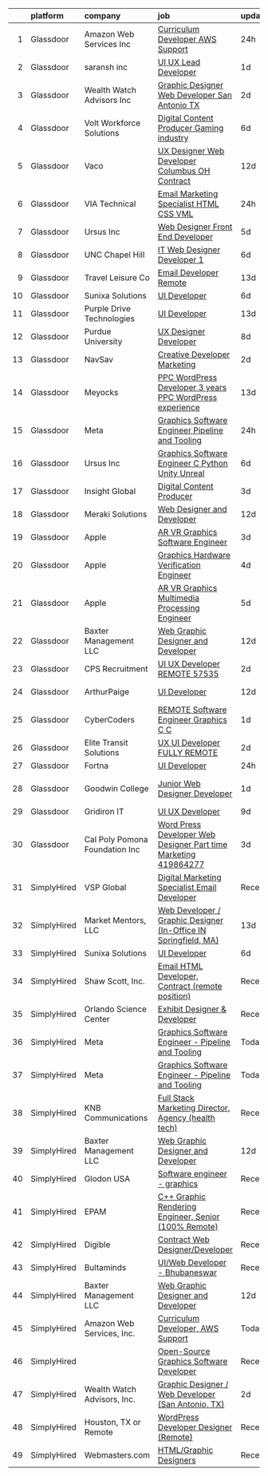 

|    | platform    | company                         | job                                                                                                                                                                                                                                                                                                                                                                                                                                                                                                                                                                                                                                                                                                                                                                                                                                                                                                                                                                                                                                                                                                                                                                                                                                                                                                                                                                                                                                                                     | update_time   | location            |
|---:|:------------|:--------------------------------|:------------------------------------------------------------------------------------------------------------------------------------------------------------------------------------------------------------------------------------------------------------------------------------------------------------------------------------------------------------------------------------------------------------------------------------------------------------------------------------------------------------------------------------------------------------------------------------------------------------------------------------------------------------------------------------------------------------------------------------------------------------------------------------------------------------------------------------------------------------------------------------------------------------------------------------------------------------------------------------------------------------------------------------------------------------------------------------------------------------------------------------------------------------------------------------------------------------------------------------------------------------------------------------------------------------------------------------------------------------------------------------------------------------------------------------------------------------------------|:--------------|:--------------------|
|  1 | Glassdoor   | Amazon Web Services  Inc        | [Curriculum Developer  AWS Support](https://www.glassdoor.com/partner/jobListing.htm?pos=123&ao=1136043&s=58&guid=00000182f7dd3815802ccc4ba9283803&src=GD_JOB_AD&t=SR&vt=w&cs=1_b3614d1b&cb=1662015846733&jobListingId=1008107003386&jrtk=3-0-1gbrtqe1vj4i8801-1gbrtqe2cg2f6800-db9c51048118e1db-)                                                                                                                                                                                                                                                                                                                                                                                                                                                                                                                                                                                                                                                                                                                                                                                                                                                                                                                                                                                                                                                                                                                                                                      | 24h           | Ohio                |
|  2 | Glassdoor   | saransh inc                     | [UI UX Lead Developer](https://www.glassdoor.com/partner/jobListing.htm?pos=120&ao=1136043&s=58&guid=00000182f7dd3815802ccc4ba9283803&src=GD_JOB_AD&t=SR&vt=w&ea=1&cs=1_4c014e3b&cb=1662015846732&jobListingId=1008103912540&jrtk=3-0-1gbrtqe1vj4i8801-1gbrtqe2cg2f6800-85031aa08e20476f-)                                                                                                                                                                                                                                                                                                                                                                                                                                                                                                                                                                                                                                                                                                                                                                                                                                                                                                                                                                                                                                                                                                                                                                              | 1d            | Remote              |
|  3 | Glassdoor   | Wealth Watch Advisors  Inc      | [Graphic Designer   Web Developer  San Antonio  TX ](https://www.glassdoor.com/partner/jobListing.htm?pos=102&ao=1110586&s=58&guid=00000182f7dd3815802ccc4ba9283803&src=GD_JOB_AD&t=SR&vt=w&ea=1&cs=1_2d914999&cb=1662015846730&jobListingId=1008101919482&cpc=022796DF6CE1C9E6&jrtk=3-0-1gbrtqe1vj4i8801-1gbrtqe2cg2f6800-bc27af377ec8c487--6NYlbfkN0CVEcaVFEnh6Ux6w45e_rhpq1pJ3TvP6LQPm9ErarZYq3HD2RHkyswt3yRbOeGlv4Z3ZjWtlFBF3GTTFqpe7dwCWEP0kRQGZ1x5hMhamW2cn_jnm4Jm7PdvhgnnlZSU1q3TA89yhoPU7c0qby7EQRI-QChcK0daBrcs7ap0G4DQcdOTcWU76mQx7EfKfLOT0ngPfH1UVuGNVxJ1Fugb-CvWbZFlHYphbjI_mFcO5FIU1i0U8eI5-GbI3ku-a74aePBkH1FABfeb2jWc6DHt8ozjZtixGyU5rRTTQ91cGdAD9yKFYkNChOygim2jZczWibFG818TRJYKS3R3vwQAZ_hnUXvF8A3omol3TigE3X--7so2OmfqTdmo7_qNI-dzAVlPe3oFxT6Dg0Pmo7IcWeQpkzblAfdkcZe87jDHKOOH6lDV123sRKy5E7H4up2PgjdavBP5C0ehnWirZnvOWpyJgvw4v6mVXCHIzjGwxdYVI1_ShMRYBwzUUma7Xvfut0ugrggktZvBd4DjdC8Z4KAqMUeSglnVweU%3D)                                                                                                                                                                                                                                                                                                                                                                                                                                                                                                                                             | 2d            | San Antonio, TX     |
|  4 | Glassdoor   | Volt Workforce Solutions        | [Digital Content Producer Gaming industry](https://www.glassdoor.com/partner/jobListing.htm?pos=117&ao=1110586&s=58&guid=00000182f7dd3815802ccc4ba9283803&src=GD_JOB_AD&t=SR&vt=w&ea=1&cs=1_11438aee&cb=1662015846732&jobListingId=1008094475593&cpc=AC285F3A3ECA6BB0&jrtk=3-0-1gbrtqe1vj4i8801-1gbrtqe2cg2f6800-2bce4f0595faaa95--6NYlbfkN0Dw5YS5k2p9urruc14icYN1MKKvJIN3Kd2XbyQRMSdz9S30i5tCfy1Y-ZWHvwiYZbiJO7jYMHvI5IKf9dLwgKxZ37fU3x-R3f2rvQcxjoCiL8ncCCFSIqlGm14u_8H0g1Wl_tjx4kHYt6E6qnqBdG6zw6nV2bQXQGto493rq_1FgIVXmNCg33bxF_-KVuMGhmElFHt-SFr9jr18P6uZ4uQPkrybNthzeGHfhwslPSCGMzLWhINmKjjBr31avNniAorn2B7YRw7V_DJoFnhgBiHq6RphKYZDBovCoO147_E0TcRUVCk53B1fCUqQUhAmM4ZvlwDOzquEPcUfpvggqCNlLdphXFgLNKE7268D8ItnMZk3e9PTdjTMwApVIo3Fto8YsMMC5cOBs4nzJSX0py7roGHOdqduMAqWk-9CszvNT2QXi1Weunrf1UvgQATUFb988gEGZrEoGhYuVU9BOPrHMwqK6Bx-M3sNbRBNtPKWE0U5fvjVg0Tf7xa1mbyMgXWOfMoJ7gI0QnK3a-uGSFlfpI31D86f8v_ReKSogInMh1UTlv2W3MDRo3RdkkyuZ15uC4_TTXPHfQ%3D%3D)                                                                                                                                                                                                                                                                                                                                                                                                                                                                                                         | 6d            | Foothill Ranch, CA  |
|  5 | Glassdoor   | Vaco                            | [UX Designer  Web Developer    Columbus  OH   Contract](https://www.glassdoor.com/partner/jobListing.htm?pos=116&ao=1110586&s=58&guid=00000182f7dd3815802ccc4ba9283803&src=GD_JOB_AD&t=SR&vt=w&ea=1&cs=1_dce3958e&cb=1662015846732&jobListingId=1008081445097&cpc=F4EED0218A761C36&jrtk=3-0-1gbrtqe1vj4i8801-1gbrtqe2cg2f6800-49a826265b10ae96--6NYlbfkN0D_sybMACCpf9B-677oK5j6rPldVB6BlrVvFjO_o-GJZbzuF-qh4PxErFUqfUsv_6u-7anCP2QzwgZ2b5Nxma_Cmyz3dwaQ5mAwI2p9kjSwVP2lokha-mPe8DNosJknwz-6_MCKUySezjGZobf7miY0KuzK872jTNLCHoWH1v03sbwoFj0Vvp289MRhEdvO7Igf-rFV1dLhyr8kV2FTf5-FpXzgX4PvdS4TtUge-jx8zQzOjF1QwehkfdKLvFwHika0AsAQ7mcvKmODj-NxUGyyYqjF4NKlGJQBZlH3JRVzse5DXyhAV8Ff9r3v5Jh21AinMPBi5WWuU2xg9X2cSylb5VtZ9GdFcAFXk-V33xLKBCVCAdji-cKZhzj1jjxpqs04blMLz3_5Gu8VIsI8OaLcYYR9n-KYLcfZXvJu9A6rErt69yHPObI0lA6qpM1hlN9te-sm3cvr1ilkYPjxtbinqwJD_zQIUtSc8KgEDE7vGDdwQxF4dDl4UIM5mRo8FX1zlWQCUVe1xy3pw8c0p9s6baOtePyb1NJiYghNgCRldQ%3D%3D)                                                                                                                                                                                                                                                                                                                                                                                                                                                                                                                            | 12d           | Columbus, OH        |
|  6 | Glassdoor   | VIA Technical                   | [Email Marketing Specialist  HTML  CSS  VML ](https://www.glassdoor.com/partner/jobListing.htm?pos=112&ao=1110586&s=58&guid=00000182f7dd3815802ccc4ba9283803&src=GD_JOB_AD&t=SR&vt=w&ea=1&cs=1_af88ee68&cb=1662015846732&jobListingId=1008106177694&cpc=75B6770C194DCF89&jrtk=3-0-1gbrtqe1vj4i8801-1gbrtqe2cg2f6800-a7b269db53e92351--6NYlbfkN0DiMOjtWe4T5v3kAjl8_2bayrJS56UUlntEwXslP8cANY48OY_wSkTvA2xp4BkUxfc-0SJDK8YWz_8RiUcQc6IgiXLzEtdd8hHZ9AGkF3JwasucB1Ts6R5QsAtXRi9zIUpT_HqQbx0QAi6DTNV_7ddAE4nZK7aZ6_cbJfFtruoXrhFPG3p_NjQINC6_wlzgxXKHn_sIq18f8ZiCCDMFF5buSaG35yXYeXBAPCz7kVhnpQR_dXSoDTbHzEfPTt8NG3ROuxchQ_oQ6enZFfnM8rKqIsvcLKW9lnLDz08L55CbwsTFPPvU5rt-g48i8gTCcnHacFEnRliHHABd9o8XtXJEdYGHMg8Z26Ft_Elgq-TZxbhcDJM3xzz6KiuNdsv8c1ilgc39uBorwWhLRMgdrhUMq1aVH7Sk1KgSSWf5SvYn3C7xYYNv7wV8clE7fLPXImeH72ZoxmM-Tpgz4EFr03prszpF_VuuWmy1BOlSdnHwIB_SyXmY8VNoZBXE9GgRJvqukQl2feDpqw%3D%3D)                                                                                                                                                                                                                                                                                                                                                                                                                                                                                                                                                                      | 24h           | San Diego, CA       |
|  7 | Glassdoor   | Ursus  Inc                      | [Web Designer   Front End Developer](https://www.glassdoor.com/partner/jobListing.htm?pos=106&ao=1110586&s=58&guid=00000182f7dd3815802ccc4ba9283803&src=GD_JOB_AD&t=SR&vt=w&ea=1&cs=1_719c0bc3&cb=1662015846731&jobListingId=1008097361956&cpc=3BA4CE39D5B5DEF5&jrtk=3-0-1gbrtqe1vj4i8801-1gbrtqe2cg2f6800-0ea09b14e2348c5f--6NYlbfkN0CT8vBT9H5mqECx2dfLV_FONLPDKpIRssxVwtj05Tmm4rA5I0VNOPdM1oYsK66ov5pqYS3gXk2ozh0lVEZwzGOqZs8rlCBef2uQoy630wv6aUBqB1D9vjbSnni5WCVaS2e0KhCWi_8-XMv97hUEg7H9r8pKMO8klnwzDsU9mPVyqE5wVDnTov1Pu_UnRYhnE0_Osqvwl8WORWgB_kOjxQQLPQWG-NWIcptfTftC_xvyt1c40uobZ403OrjOg5_p8zqz3cLzwrnHTjqWeFEhkd7FYyVcjiJCMFkVznphRmtkhKbL2ZU9aWVWUjChbdkFdlAiu4tIvv-tEhlvNaragy1ZQhsvGhOC5anf8D4yfIGDJbK-bmh5xwt1uscED6ao3EPCxdfHKv4RZ6Q3-m_MTe1dE6Nugv26rrW9yIa8ooHEPIgJzYTeC7TeJ6xGxEjr0Q_LC6p6H5q3S5tqAKobaBFAUOLFzaYkqfKfyRjrHfSMMYGovf8-HKyzXy7wOTIcM_H19DvurdQPup9pt8pORUMMODdSw9jtD1Udg1zfQlcRcnp2GiBLBFdYAR3k-3a399ynjLMHbzQBdAtrgPYOr7C6InCJPY-Mq84b2owu3ByWxA9LMPqUAFSLx3y2ny0QWaCP5xhLijSsyqujC42Tns0jbF6UjVbLlZ4Fs1w9bF0DG21HsGhnXqDdVXFFQblDzkn5LV-QZ5Je8JGciN9ktIvqOciPz6S5zYZn5ryfL3haPJKfU9g5qR33OnZt7huirpTdu9NW0iBtodfWCTx3FgViKB9985BYcHf1sVO-RMdahJvSA7E2KPYQlTyfPixb5pc5R0AVrxXhAN4k5G9sRCNQzLg-o0Pl05jqkw9PNEYPfzBlAZXZX0Nw3kUMyciOJuLhXkX-T3RFWyj4ROUSzyKNYdyKGLc40Tk3T4Ysp9d7CpBG3tslZ_fyYfDIxuxoHeafrzFkvt31TBAeI62KylxHELpQxnhKuIXxbZlb5csi4Vhum-4ZNieo)                                                                           | 5d            | Brisbane, CA        |
|  8 | Glassdoor   | UNC Chapel Hill                 | [IT Web Designer Developer   1](https://www.glassdoor.com/partner/jobListing.htm?pos=126&ao=1136043&s=58&guid=00000182f7dd3815802ccc4ba9283803&src=GD_JOB_AD&t=SR&vt=w&cs=1_c55b42ff&cb=1662015846733&jobListingId=1008094021401&jrtk=3-0-1gbrtqe1vj4i8801-1gbrtqe2cg2f6800-66c7d0f1ba60b7fa-)                                                                                                                                                                                                                                                                                                                                                                                                                                                                                                                                                                                                                                                                                                                                                                                                                                                                                                                                                                                                                                                                                                                                                                          | 6d            | Chapel Hill, NC     |
|  9 | Glassdoor   | Travel   Leisure Co             | [Email Developer  Remote ](https://www.glassdoor.com/partner/jobListing.htm?pos=127&ao=1136043&s=58&guid=00000182f7dd3815802ccc4ba9283803&src=GD_JOB_AD&t=SR&vt=w&cs=1_7187b0c5&cb=1662015846733&jobListingId=1008078533693&jrtk=3-0-1gbrtqe1vj4i8801-1gbrtqe2cg2f6800-767561cd7f52016b-)                                                                                                                                                                                                                                                                                                                                                                                                                                                                                                                                                                                                                                                                                                                                                                                                                                                                                                                                                                                                                                                                                                                                                                               | 13d           | Orlando, FL         |
| 10 | Glassdoor   | Sunixa Solutions                | [UI Developer](https://www.glassdoor.com/partner/jobListing.htm?pos=118&ao=1136043&s=58&guid=00000182f7dd3815802ccc4ba9283803&src=GD_JOB_AD&t=SR&vt=w&ea=1&cs=1_e24d2cc4&cb=1662015846732&jobListingId=1008093911276&jrtk=3-0-1gbrtqe1vj4i8801-1gbrtqe2cg2f6800-c12d46be60d48c3b-)                                                                                                                                                                                                                                                                                                                                                                                                                                                                                                                                                                                                                                                                                                                                                                                                                                                                                                                                                                                                                                                                                                                                                                                      | 6d            | Remote              |
| 11 | Glassdoor   | Purple Drive Technologies       | [UI Developer](https://www.glassdoor.com/partner/jobListing.htm?pos=129&ao=1136043&s=58&guid=00000182f7dd3815802ccc4ba9283803&src=GD_JOB_AD&t=SR&vt=w&ea=1&cs=1_d055b28a&cb=1662015846733&jobListingId=1008078525467&jrtk=3-0-1gbrtqe1vj4i8801-1gbrtqe2cg2f6800-32b0d37c21cbbe82-)                                                                                                                                                                                                                                                                                                                                                                                                                                                                                                                                                                                                                                                                                                                                                                                                                                                                                                                                                                                                                                                                                                                                                                                      | 13d           | Texas City, TX      |
| 12 | Glassdoor   | Purdue University               | [UX Designer Developer](https://www.glassdoor.com/partner/jobListing.htm?pos=130&ao=1136043&s=58&guid=00000182f7dd3815802ccc4ba9283803&src=GD_JOB_AD&t=SR&vt=w&ea=1&cs=1_4840396d&cb=1662015846733&jobListingId=1008088691267&jrtk=3-0-1gbrtqe1vj4i8801-1gbrtqe2cg2f6800-684e4c4a2876fc9b-)                                                                                                                                                                                                                                                                                                                                                                                                                                                                                                                                                                                                                                                                                                                                                                                                                                                                                                                                                                                                                                                                                                                                                                             | 8d            | Remote              |
| 13 | Glassdoor   | NavSav                          | [Creative Developer   Marketing](https://www.glassdoor.com/partner/jobListing.htm?pos=110&ao=1110586&s=58&guid=00000182f7dd3815802ccc4ba9283803&src=GD_JOB_AD&t=SR&vt=w&ea=1&cs=1_b2d44ce1&cb=1662015846731&jobListingId=1008101583321&cpc=56C4EA4A1A191A49&jrtk=3-0-1gbrtqe1vj4i8801-1gbrtqe2cg2f6800-3ef4b27837961961--6NYlbfkN0BvAdlA35CjkOTzb4w1kkSC-vTwJamGQa4qaPCWn-0njweHi_B-CtuKQhiA94M5OE-XjNhf22KnVp00kgckhjWxzGyV97h7v8x36p5wKdZlOjwGZGaqaaH8DYNMeM34HY9t9Z5J26lOJ85UEHLGvZFDJOe_8KgJLhnklUUMm79Fgw-wQMJzYni-FeIqV5Svyi_1ZjE_mxETfR2qp4i-PiUDiAz8y9BFsxOfX0BmecMnmGFBamzhbjmqf2dPmw1l79Q2jskoL_2S0v1vj9ya7N4q7DBa5I_en6AnXDT6sWiZaX4IK_GeQHXiogbTnxvZfY4T0wkN6XCmLxNniRuw9RyQ_fypaOYJi6YrQGxBW6A0A9qXHxc35VgXbMmkbm6rFq4lZ7NGtTbCQlFM6CnArKTLaM-dvdJnBVqmB7znEqocEhAAn_4WUTIiV0wV_Orz9cXQyFMTW3u3ba0-b_Gjy85wHHV9JHdN78C5JLHI1iMw3ZTKJpAoWhFBif18LGoZE4pJxXO0AMaPxrRoFj7XAwRAsfHf2qxcticT8LJBw4xmCnASCVvTjVqFWu63uL0W1Or9WlIPAH-6e3-s7AFrtKzw)                                                                                                                                                                                                                                                                                                                                                                                                                                                                                                               | 2d            | Beaumont, TX        |
| 14 | Glassdoor   | Meyocks                         | [PPC WordPress Developer   3  years PPC   WordPress experience](https://www.glassdoor.com/partner/jobListing.htm?pos=101&ao=1110586&s=58&guid=00000182f7dd3815802ccc4ba9283803&src=GD_JOB_AD&t=SR&vt=w&ea=1&cs=1_fde752ac&cb=1662015846730&jobListingId=1008079757167&cpc=1112E76E36F5A7C6&jrtk=3-0-1gbrtqe1vj4i8801-1gbrtqe2cg2f6800-d55211a0a42f0edf--6NYlbfkN0DukAwDndutArnS8OT3znlJ-TW2KpK_7rZjO0LfXc6UVE5AelGnR9zi1FaVyKVSX7fW8iH7ZjBYylKtq2aRV0H4uUyYnvuAr2WaxvQ_YIsNaGQZ_Sc5PvQb_k3If6tOc1qL-6qorCWnoenGz4MDUdi0A6Zz92HRj2fzY8hoDQuSL8Y4aSyXX_DsP61_5rEK6r1WaxR1geEFxQWdYjWnQ0LgzP2QRZf4lPPRMWJicwhHQyENovwiwUzZoqEYIpqFd-Fd1M4yEmuo7-Jwmhpiq1hyH8Lwxp520wenWg6ue4EHyUjyyzaHtiKFcTwwpQj_jM412o1kUVgD1bch7Y6N_SsKXmsfWzOlgZQ2jqTBTn--jk3YWdH-bxMo-T9XsB-3e_VINN-1NbcbznJyBAj07UuCuT93dU3Bz6Z22-CfOoRasHzOWQR7oCwZiX5w2YBHcpBjajd3ho4cnUVbVY2pTUvolQ5gWYGGv8_WOZpsET3mJhLsU3PoAVFw9Ox1hAPU40ei2UiGNa194qvcnF7933YPaCHGpnsJK0s9YmTTMnJouz6iJVyhQmqO_mIQOOyi9sk%3D)                                                                                                                                                                                                                                                                                                                                                                                                                                                                                                  | 13d           | West Des Moines, IA |
| 15 | Glassdoor   | Meta                            | [Graphics Software Engineer   Pipeline and Tooling](https://www.glassdoor.com/partner/jobListing.htm?pos=103&ao=1110586&s=58&guid=00000182f7dd3815802ccc4ba9283803&src=GD_JOB_AD&t=SR&vt=w&cs=1_7a7d5066&cb=1662015846730&jobListingId=1008107989384&cpc=AC285F3A3ECA6BB0&jrtk=3-0-1gbrtqe1vj4i8801-1gbrtqe2cg2f6800-ee0e87e82fc8eaa6--6NYlbfkN0DYl4UJW4r1Vl7FEn6T9F-rD9lpC-0oMJVSiWjK_MGUd8e8cHXcpv6KPyjLHZEfqkXwCrjci5IV6QrL7JzV9jLLZ77nbnTaVImrYMFdkWMvJL2c-8E8Q4CZ15329dj-MuyrGDJlP5H0RbBsrMDRyxgxHEvMrO0fEqySqT2mcxooYilKIFaeu-GJWYOp55U8N36cXzCH34TBJd-a7Dpwc_tRezyWYaH0AICYxwMfpKTEMqI6OR-DGPTNRWGiBaXJBx00uFPkHS2uiBRR6mJcIEzjFbJzKArytC5UWJ7YnPM84pXnaFQONx3ePxx8EJBnJSmhz17wt2ASNSuD_mcRGZexdnE3-KCbybNrFtjjpm7wdpeAXRJy6RIrwkU0mO-KlcVGqnUcIG7JWVyW95Wm7Ok8A8875mqOoJyyB57QkuI6K_eLl_1-zAMJQDWSRhCD-B6HuSElPbv4RvNAbPa8dqYIsn6DniELv0XPIYRo_GEJjuKX0azsXEJbdxrKBYOVuQxa-BHsvmrOs_scAN9hRGjx5KM_HAQMc2dyLXarug775YJVlK3nHSo22badiHidhlrKBzIiPuOpoBLCluJnB8N5Sdjn6b1Ps3lJ6OlH1Od6yDw3oYsUJaakFofIK3FiwA8lj8ZoI2g5ikbWeB7eD60ngzcPtxxM9tesYq9XzEvyUYs262aqLX9wlA5LJExyMItHP8zrz2wHrxJkFuUFZ6GalfecpwiI7MeEHbwywHaoBcRttPaujmq4ml16nl88C3KuGhXRu8VUqVT_O63SpxnMe1-GsCnEPiYEp-LycGSeWs33Ay4RAuNuVPFzfsKIYsPZ6zpyKzq4L2CiLv84buitXeAMKSEIhXJvH26_cWjhw99P5GZcnnZCWHBW2ddnC1gly803DPKLavYyfuEVSA6YJH3fkKaccD6xikM2ZBfhuNTKas7IxUrST61Tva9rpnzm_V1f0d0LbmSdCGq_988_3lTLhgeMIF_7-S4StH7V14oxyN5s8_pYMX4DHIluZJGEyqnVjreNqqqVjfjWAAccRaiV3OOKLOiNQ8hLGyEE9mMiNJKdK6aj) | 24h           | Remote              |
| 16 | Glassdoor   | Ursus  Inc                      | [Graphics Software Engineer   C   Python Unity Unreal](https://www.glassdoor.com/partner/jobListing.htm?pos=115&ao=1110586&s=58&guid=00000182f7dd3815802ccc4ba9283803&src=GD_JOB_AD&t=SR&vt=w&ea=1&cs=1_07271a68&cb=1662015846732&jobListingId=1008094033133&cpc=8795CF9063CD573D&jrtk=3-0-1gbrtqe1vj4i8801-1gbrtqe2cg2f6800-a503bf67493adf7c--6NYlbfkN0CT8vBT9H5mqECx2dfLV_FONLPDKpIRssxVwtj05Tmm4rA5I0VNOPdM1oYsK66ov5ozRYF8l6lSbj2w8mnkxNtzPvq4xrxWyHAas6Dg1kdrUOgJv2YyZkHQbFM2OivhpugmqZ5om6MWAcpLRyZ6gIQlFMLi08SCGusRRvhDyvVeMX8DUUTJXmTx6nw7SsSZdq8Nt-8KK_5o4vH15EibFmTTp8ytDggw_ewlPkDrXh-xoNpk42rGPX8WrmLj9WET0I6dPhj6yNieG23cgjyuYrAZTWgA_m_BaYOpu9d7djE9YsxGZkkraPINNrJ6scFPNkbMRvgGsS-qsSSUFneYLkAQ5qWjDjR8zvg9r-eSTAiaxH5KmWtjRTFXrkE8Tn1BqkIRrEyaz29yWwzEmQPYB09daJUZZ61od8kUYjjiOiD1Ws78nArJeRWIWITuf2oHI5q0TH_sDWg5uzmCHNfg8BkolmWD5n9dqjcvbJSpEuTT0flM9-2Cx-ZZUKRZYksWCpyck7SAj0Ph_cXTuyim_DX_IMkPYIpioG-SVCZhkjxvwokNO7PHqoaYL9Pwt2cdpdwBRzJrC_TImbsgKB2Lff2rcpnvH5H4oucxHE7p1fSiKV3TpA0kcnB6g3UIsvkSXf6yUofhiuLAFjm0v6VN2mLnvsvMHf8OLqmzYe6Nt_5w9W2712Irq3-dGEDc2Fn0umA3nZA8KE-_ZeF96lTRy9_pfew6TXG5atnq7AR9xzFpSBszr0ox8LsZXaN0cgPbbJGBiz8iqo3Bp_kzruZP3jZrKvdGrXlZHWW905-aBTeiOxFkuvWDFQVrIx7x-V07lJBT0r63gYeekEJgBFY40Mxbpbf4WSkMuntvdw0AHAJJmTgsgD6Xk7o5hQH9C7l-AW12nodhIdAkSA0Ks2AVnA8Z7iQ_Rdka8vxhxsEpb0cmzhHSrKd6pPAEZLHQp8UElbJbOJCoLRwS73CFCQtuJGma4wrR-QCE1qkXjnfODevUcDrVYwPxEckp)                                                         | 6d            | Redmond, WA         |
| 17 | Glassdoor   | Insight Global                  | [Digital Content Producer](https://www.glassdoor.com/partner/jobListing.htm?pos=119&ao=1110586&s=58&guid=00000182f7dd3815802ccc4ba9283803&src=GD_JOB_AD&t=SR&vt=w&cs=1_3679dfc6&cb=1662015846732&jobListingId=1008100067806&jrtk=3-0-1gbrtqe1vj4i8801-1gbrtqe2cg2f6800-3c284743218105e9--6NYlbfkN0BKkHZu3wF05EeDimN_p6sYpKCMArvwa95YdH7UpkaBCqc7l59ErwqcH9nBDsTYDe1zELLr5a23HVay3kct2GhgHZ830pA6gCpBoTLNBwdTVEJHilG679BRKI2oM-OfQptmc0ILst6lnS_RuJoq8W5IxwdMMdlY03QmYJmM_Liv-XfStndRdDEXTlrb8DXjpEV-fwS7nQZQFhFHozc55xU9wqC-nmvXkXa-vd70YA4wLMix7q1ZM6EZBJxPS1CEgjU47PIAm73DGu-GXq4Bh2KhI0Xj2uTXGaFgGArLyHbHdKOoVaCaOtxXBpmcnlujIteKHl2DfpBXzn5nN8x4MOper5c_6kVmBrvUYR11UPj7_hrb27YHxO54VKZnWVKnhu1TiZtJsKWi2kxzoWjaHzmOvz-548x7c1Ba_2XK4GRG3YsAYImaqfCgia_6SV6jFBXUELIg77iw9WMN1jhJvxnrlWOGJ0aoMjii7pcc1l1UlA%3D%3D)                                                                                                                                                                                                                                                                                                                                                                                                                                                                                                                                                                                                                                                   | 3d            | Irvine, CA          |
| 18 | Glassdoor   | Meraki Solutions                | [Web Designer and Developer](https://www.glassdoor.com/partner/jobListing.htm?pos=111&ao=1110586&s=58&guid=00000182f7dd3815802ccc4ba9283803&src=GD_JOB_AD&t=SR&vt=w&ea=1&cs=1_9ef19409&cb=1662015846731&jobListingId=1008081345836&cpc=8795CF9063CD573D&jrtk=3-0-1gbrtqe1vj4i8801-1gbrtqe2cg2f6800-20fcbee1eb88c48d--6NYlbfkN0BWi3eEu-Q0UpxkIUpdrJzmOxHi_XGcoZO2CjQXftiTGI9fTokWfZjTPkpzgBplrcMHEj60FUOAAjJF_SEv7CdTX2l153xa5mQfM55bnHf2pCufnXbA_nbXhgULVW4M0NFEb8U0XItsl9xVUnBCmHEpoi_IUS2Qom6lIOV5pTXvIXF_NF9MsHTArhePxnKDA4o531n7q9JavDYizBXvt86Gps-oL8D42qOT6-2CoEKTWXgOt9XUuFw9Mo7JfJjefQTmhsL966sdDaquzZrY6o9MSK92p3NjQUXAFs6rY0-m1N-VrtguUm4QZ_lM1MGSl3PcG5T8evnyY5aVfUX2OM88XQ-kg5rnxT72oBXON_fXTIAmcYGpLtSXF8ZT9Mr1LBIW4Kmrk95z_lyZMtNy5210MS28-hIjmft6ZB4nztcAH-0vMVcTKZnOAzWdlp7pbpuI3TJDOuGtZTZ_UakDPt9kHa5Fk_IgbFI_Dahj6MAXJkbwr69mcWC5KQK-XddQFGqHhFxB_V0aJYrMpzMQVfr4)                                                                                                                                                                                                                                                                                                                                                                                                                                                                                                                                                                                   | 12d           | Remote              |
| 19 | Glassdoor   | Apple                           | [AR VR Graphics Software Engineer](https://www.glassdoor.com/partner/jobListing.htm?pos=105&ao=1110586&s=58&guid=00000182f7dd3815802ccc4ba9283803&src=GD_JOB_AD&t=SR&vt=w&cs=1_6ce8dace&cb=1662015846731&jobListingId=1008098776181&cpc=334ABAF5D42DC775&jrtk=3-0-1gbrtqe1vj4i8801-1gbrtqe2cg2f6800-9d0fe7903ee514c7--6NYlbfkN0BvKrLyj5gPmtZO9T8euul8TCxuuKNOtzRJOomxnwSEodTz2Bc-sPZl1dBMH13w-jNyHP0Om-VrHe3-IIJ1BQ7Wd1MMnjsJnjayyk_knJ5FNSt9KNU49nn3QjFo0jeMEWDGQ_UiWDbZGaqymDD-Sh3TvXRaf3wYxYRyXDd7d6LbuIjmn8gxcszCg5jRbVZk6C1O-ZcVai_Uh0MPrK69imDH6Jt3Pt4LR98hZRp1F4gSR6TSemy7Bj7rPfHttJd-Yv4IEz-zGn8IUpvtARLgd3V8D4qegf6uJ1To-JyHcML_qMidbaKmFED30EYkkY9jXhXS-mx4Rvc_zoJYVd0nTOmHkkmkmNUZJVI3ya9y41R6BGluroTvsaxcpRqvDlE2uvIfwWFHEMbmwcWRezYEmiF--1_Q9MmjlXv7A0kXMdoFpMRoWCqlmwYoHyxAtwRER8s2m0KDHPubnSw48uR94G7V9uQuwFMYdCT_DgIQlZQsDnbDZUcUBDTkX3y3L2Kzrs0PyZtuJzkWY3kQi346uoyhyK1B2eGUhmSp58ar1WPUUxS_4u2Gj8O6f3W-6ONh3Tn27Dy-wtQvYJQdaGtsEjlsmN_itaBtAAhA0YRHzzN94NJfm_FG5IjRKbju2EnlnlKTGE46HCd8fmbLo942ZggQR0CX6ORq0S6xEBjMfRKXOSXzBgXqIshXCG6NSKXrhfO-sJ89eObJtUlK3ErPKAe_9eTfrwwOGg0HeAVpNidlyvOJqXnTCGAU-Yb0MsSly5Tz5ie5U3EM_OoeGEI963s52ysEaBjeRKsfxVI6MSL2T254l9wtVohrjcYPgmHSMpYm6zkx_U3qlVISCZtUwdf9ciekjyHa3NwCYQN8Qx7vNp0jZULQsi3oQhMmmRpuNjYhm1AMxO_HH4W8I8mnG4OU4VOB1HV0btiai58uwcLLSSWZ22b0BRzYmlxqNHlbDrb7GMOAxOVhHTg--S0FkqEx)                                                                                                                  | 3d            | Seattle, WA         |
| 20 | Glassdoor   | Apple                           | [Graphics Hardware Verification Engineer](https://www.glassdoor.com/partner/jobListing.htm?pos=107&ao=1110586&s=58&guid=00000182f7dd3815802ccc4ba9283803&src=GD_JOB_AD&t=SR&vt=w&cs=1_34233eb8&cb=1662015846731&jobListingId=1008098069604&cpc=5E31031E1AFF45A7&jrtk=3-0-1gbrtqe1vj4i8801-1gbrtqe2cg2f6800-25a1b4830a1b5d74--6NYlbfkN0BvKrLyj5gPmtZO9T8euul8TCxuuKNOtzRJOomxnwSEodTz2Bc-sPZl6wy0zhW4OOnaNRSdgYu0vM6426Q6HgDhnGcjUuCOsP1P_4KVJiG0svm1-kMRv7UFhMWk54NF1giSM4NCQdGsaQydcKh4ZeMxur2WLqaSY2HuhwodoES-di2b3NJtb3rftSfNxu0Vv790mlVyc8kvqIZOc737MzCcwKLyHMclE79ynfkgdxfNx2l609Tu7FqBHiC-Zq0PovKBw588JGVhb7DA-M6f96BhRDFYehiLcS3onYdHKF4XzOLlHk1Xz2TV_EAWx9d2KFLcFeZn58KvCkbWCqMcBHbyS8g5PxascKRlE3CVGOm2HanTCUTDMeg8mIFQqUfgoWMKhv_LJ8c05YLy1xMZXmzBkNxaHRzVpTmw_ks_fjutJGoj27cFuruk_TVzkwAAkaAFZf6t9ubsSEUYNLPszDz16LrBHx3Jlo1-liKrlWfeVIOWxa6vgldYMXGPm7FVpoMazn18l63jxRgX7eLZEpDzQZrrKTPcvEWk5yUnhbvOXtmK-_fzHILQE7OwaNmdTPu52pQq8HAHVfKhAUFmvgUqmn1fxfqLkE7O-e0RUStu5vyLywzObz1b_UXozkRK80zOZPGFOq1KoqofYQKXMW4E4SYqHWeA7TV9b6ZvCtLfR8ikFoPBO8pjk7TEe98ndbUR7cSm1cAWFk4NqEHime83BFSi1hpICVdszFkiVvlZ1zI0YuEdmcGy2OejyOuUvI5t33IF3fSNrUYdmDSarO4PqM46o1kOEFNHcAM6iU1HP-4iygbjFHSxM_1e4WAHEzF-LuJ-cJzHeBA6CONfVJrseWqNMIMIRAhQDswYPgsUVWA-JupUEHlhjIUS9qNeg9_zcyDyG7peytzltbyXUGRyf2FZxzR0C-JYbbLBwyaJYDwN9En9PscM5itqDRcuinVRbT5EKJquegHtOc2GW8FWg-AOdbdSLSM%3D)                                                                                             | 4d            | Orlando, FL         |
| 21 | Glassdoor   | Apple                           | [AR VR Graphics Multimedia Processing Engineer](https://www.glassdoor.com/partner/jobListing.htm?pos=108&ao=1110586&s=58&guid=00000182f7dd3815802ccc4ba9283803&src=GD_JOB_AD&t=SR&vt=w&cs=1_6407b005&cb=1662015846731&jobListingId=1008095803074&cpc=334ABAF5D42DC775&jrtk=3-0-1gbrtqe1vj4i8801-1gbrtqe2cg2f6800-820762df30a5f3d0--6NYlbfkN0BvKrLyj5gPmtZO9T8euul8TCxuuKNOtzRJOomxnwSEodTz2Bc-sPZl1dBMH13w-jNJNgjRc6p5W8cWPk1EKFnSTFx0C_mipeYMBa_s20sucz4KKnetvaghuwMSJr40xiYITNj62QYhCW7KunMo4yzSO92eeHOAgX-15VHN-pGSTvJgIPc7boZmZtKgjoza_pJvFJD3VvyB_9lxyHfUPGcr9_7JDxdJEOHLi9Ff1OXqe9eIFBsk7Hn_Rix0Xwz7yAV2ro38-VGD3TPsaOm42aYwh5rw98k_w3Jk5ZkhInN7AyeYgezt9KnWYrDW03V5Hpleloyj0MQa3iPGFAxPE2qWtOLoB1kshXvaTglyuwtgPnD020HycQOQiB71PSf_e2nwassplkATCJyNDh--l56TiBMEO2bXsEW7snXq61_R5N6IRJy8qUrnmV-_vcIyf0jizxOgeQ_OsiuJubBAn43BqCnDoRw3PGSBe7bkefLLpRiMEpWlX4zFGAAKKJ-KkD9TlOMyOZIv3YyzvBePNVQq8PYC5SxFRqtoeOYw7NU9qQLIHjsQDYQb1QNUzljH1IRYlEGrzkDul_YBmZjVgOR9MZYd43w4hLEeH-Ln-NmDM8DyZdZkHVvH2kBjCNAEuqdtuSgLjMgenlE6MoOuXvS8oxO_4yHW_nIt0-ZLikRdEUsKwrt1FKJJ22-KiyeEo6dxBSLkPrKg3nb0aE2NBsRVB9h2Pg3o3N8UmMrfrq5ZNFb3ATbj__0HiXTd6GYoF5DIs-Oeqs_FEBRuKb1j0i97aS8xLnZR30VMm7cUAPBqIZV0mBZH8O8GxliG2o006B2JMnjbJ3CvVTetD9k8ZJgnhAz-LauORjAQNSBy_0ItYkXTMdxvXcxl_FsuyUi-6jHqskQNJceCBD_CZBfo196hojgBxPwK_W2f1Ne2sNFUamx_qgkEb-ynqmUJhFfEKisQx6ts1hbXO7rpfpI05J0F--HYFR5RZ6I%3D)                                                                                       | 5d            | Seattle, WA         |
| 22 | Glassdoor   | Baxter Management LLC           | [Web Graphic Designer and Developer](https://www.glassdoor.com/partner/jobListing.htm?pos=104&ao=1110586&s=58&guid=00000182f7dd3815802ccc4ba9283803&src=GD_JOB_AD&t=SR&vt=w&ea=1&cs=1_fb12ae03&cb=1662015846731&jobListingId=1008081304458&cpc=149B3D5996025BBA&jrtk=3-0-1gbrtqe1vj4i8801-1gbrtqe2cg2f6800-d87ffb8facdcd3fb--6NYlbfkN0AEPUwOezrB67J58irlIC6kh9bOcG3IwVTpbUphOygsMmO9dJGqAwHHCfV7eXQGkUUA4W0R5T2sPgR8i9BgOe847B1fReFN7whdxr7dxhrF1kFs-kdfJ3uG-CxxxoVtRiFyLm-ajvsvxBs_JycBHFHGM3VLXX8dmFPFGgEw8Nvn_5ftwoavHYjKA1VUeNGIcUgmxqvkanPMEx8RwCQBa3mk3wZuJ0FLjUMgubmKxbjsWgFfO8JQXy1IOeB9OOZO9xjV_uCMCidnZ_kM2UyMHrVc0loL_sFJviNTiTqpo6pMbq8yybU83udQoXzO-q3pGWSufim5gBGGHft2vZG0NzUOX5rOxQVMBgiWvIQZ2xqsZaJVIE-lquDasb1GqvjC1rzcRAFzOoonDWkDF3ABSiqXiQkwTyW5ErzxeXYmJ19ie1kXKpvfGEUx3kyZNjmH4AyliuG_J3VwHwHqHb7A_MwCOfh6MWvXV2cY7554xACqfLww8qgXUXPIGa9Pwf6YzFONho1bVRhrf0gRvcBgQ0cN)                                                                                                                                                                                                                                                                                                                                                                                                                                                                                                                                                                           | 12d           | Columbia, TN        |
| 23 | Glassdoor   | CPS Recruitment                 | [UI   UX Developer REMOTE   57535](https://www.glassdoor.com/partner/jobListing.htm?pos=109&ao=1110586&s=58&guid=00000182f7dd3815802ccc4ba9283803&src=GD_JOB_AD&t=SR&vt=w&ea=1&cs=1_521ceec8&cb=1662015846731&jobListingId=1008101570635&cpc=42BEC95245890617&jrtk=3-0-1gbrtqe1vj4i8801-1gbrtqe2cg2f6800-01ffb576e5c5bd95--6NYlbfkN0DgoHcTH3ZibdXDbE1VvvRa3XowIWs6m5qI-FjqauRle3m8kONFkUSrxT8FSUKqy7UuSwcgAQ-qkHLdceLQEfzk02YlSVwTq4RVzanUacZZQP9LGelOizyao1UJ6tCCpK5S9yLDBGeAjhshIhXNcq5zna_AleGRj1LJWwOnxP5y8NdrW-yBJ-0a-ImzCNi0tLzsTOx0stXeVP3NL5kudv54tq64AJhMm9Q_tlVxuFkS5uJM0ldOusg-Y__DQVgv53aW8dYFRj1ZS4M4aB8hQg1Gc6cPRfbRRFUSqbO-YC48BUx2553I2BXzjvKuaeljP1GjgVc69u687_67rmiaAtESHrob66zREdDAEb0Jo1c9inn6k5SHoXKp4Cxq1_bISs6dF53QWT3XqWowGTXvsqnALF0MHJ4rjYU1eDU12Zj-gT9fgvgr4GPEG5wyuqDDJaCkNXxkhynR6K2CgXavFNFlwJl_snCIQKI%3D)                                                                                                                                                                                                                                                                                                                                                                                                                                                                                                                                                                                                                               | 2d            | Syracuse, NY        |
| 24 | Glassdoor   | ArthurPaige                     | [UI Developer](https://www.glassdoor.com/partner/jobListing.htm?pos=124&ao=1136043&s=58&guid=00000182f7dd3815802ccc4ba9283803&src=GD_JOB_AD&t=SR&vt=w&cs=1_ca033bd1&cb=1662015846733&jobListingId=1008081714942&jrtk=3-0-1gbrtqe1vj4i8801-1gbrtqe2cg2f6800-4ff1658bb05215b4-)                                                                                                                                                                                                                                                                                                                                                                                                                                                                                                                                                                                                                                                                                                                                                                                                                                                                                                                                                                                                                                                                                                                                                                                           | 12d           | Fort Meade, MD      |
| 25 | Glassdoor   | CyberCoders                     | [REMOTE   Software Engineer   Graphics  C    C ](https://www.glassdoor.com/partner/jobListing.htm?pos=114&ao=1110586&s=58&guid=00000182f7dd3815802ccc4ba9283803&src=GD_JOB_AD&t=SR&vt=w&ea=1&cs=1_9bb46335&cb=1662015846732&jobListingId=1008103069154&cpc=C4A69CCDBB3B9599&jrtk=3-0-1gbrtqe1vj4i8801-1gbrtqe2cg2f6800-bb5571e3b7594674--6NYlbfkN0CpFJQzrgRR8WqXWK1qKKEqALWJw739KlKqr2H-MSI4eoBlI4EFrmor2FYZMP3muM1w4UmO-snJqNCjkSma5sCaSjOAYpghfjUGegfr66L88twIY2qP3La6__50qxPbZQqMjFsAXOfYS38ZMPxoYsjrsiq8rgxlHa57e-PyuDKthPyLY1ban6LN0du1AjcMxTHJEbs90L2yaLFWWvbhtZI7ByQcrP3KgazJZcpZl6Un8nzoC55tP-OvsR3qvvMQhIZyuxET09a6riwt0kwTtmHToy60diMzPtIaIKEmwWhprCSVu_YJ94uYoNyMX56bKvuTi7IWw3eVJG8G5hHPQ_KmkS0YG_HpydA-QWpbJ6H31eB5hzToDO0q5efe_mwHjKnmQAe_sounM7HH9PXJ-3_EeO3Kg7i0Rtknne-myKIcd8amvbqF6krPExM1BL3W9Cur0TiT5DIIcjntTVeMdxDaApjkWWspaJjAuW4wcluHBfsoQFIjYQ2uUvJFBFH2zFq7gF2DeCWFaGYvWH8usNQMiJPTckKvN1UJW95a9TmC0oOFtLYaIIyFRPZNDN1sC4diEJQyc2aEpvqSURdwnOFl-azVkFDK4hl0choF1wd4XcGBypBJceVKTvliKmT34kUbSid-hPWXpVHEwsQ94fCS6T9ihJZgQe_cxl9ehTDYPfq9qA1Stz-29sM9IyNsOqim8cc7bsvXSkVQdo5Js1OyCWG7OpJNL130ceK7rXnH-DszRxalbnfbQ91BjqrSFx6g1NP0PqlkW7YOjeG8FXSHvSK7XVrz5zVa7_5yz4MRgoHFInHA7DqwKZFAA7ay_qzGH4NQp5VvyPTlTMhpkFFTQ8WvQKel3V-BjvS4VqVDnuBYzDDwB28SKpJaf7t5OBwHiCPcWtTnpzujdpLe8boVZF3aMLVUxnlZnsSoTU8CIFIqFEjkg2iL1fcpRYcTOM6vpUe3-Y1yxrJG8IhG93lBkSJEQK1HmG_Vv0E9uymfEw%3D%3D)                                                                   | 1d            | Redmond, WA         |
| 26 | Glassdoor   | Elite Transit Solutions         | [UX UI Developer FULLY REMOTE](https://www.glassdoor.com/partner/jobListing.htm?pos=122&ao=1136043&s=58&guid=00000182f7dd3815802ccc4ba9283803&src=GD_JOB_AD&t=SR&vt=w&ea=1&cs=1_454b3d70&cb=1662015846733&jobListingId=1008102546103&jrtk=3-0-1gbrtqe1vj4i8801-1gbrtqe2cg2f6800-a9d984ee3a6bc25b-)                                                                                                                                                                                                                                                                                                                                                                                                                                                                                                                                                                                                                                                                                                                                                                                                                                                                                                                                                                                                                                                                                                                                                                      | 2d            | Pittsburgh, PA      |
| 27 | Glassdoor   | Fortna                          | [UI Developer](https://www.glassdoor.com/partner/jobListing.htm?pos=121&ao=1136043&s=58&guid=00000182f7dd3815802ccc4ba9283803&src=GD_JOB_AD&t=SR&vt=w&cs=1_7cf7d7e5&cb=1662015846732&jobListingId=1008105468151&jrtk=3-0-1gbrtqe1vj4i8801-1gbrtqe2cg2f6800-2fb18d1521d3f6d9-)                                                                                                                                                                                                                                                                                                                                                                                                                                                                                                                                                                                                                                                                                                                                                                                                                                                                                                                                                                                                                                                                                                                                                                                           | 24h           | Remote              |
| 28 | Glassdoor   | Goodwin College                 | [Junior Web Designer Developer](https://www.glassdoor.com/partner/jobListing.htm?pos=125&ao=1136043&s=58&guid=00000182f7dd3815802ccc4ba9283803&src=GD_JOB_AD&t=SR&vt=w&cs=1_45f3d48a&cb=1662015846738&jobListingId=1008104280295&jrtk=3-0-1gbrtqe1vj4i8801-1gbrtqe2cg2f6800-52d292b410d12378-)                                                                                                                                                                                                                                                                                                                                                                                                                                                                                                                                                                                                                                                                                                                                                                                                                                                                                                                                                                                                                                                                                                                                                                          | 1d            | East Hartford, CT   |
| 29 | Glassdoor   | Gridiron IT                     | [UI UX Developer](https://www.glassdoor.com/partner/jobListing.htm?pos=113&ao=1110586&s=58&guid=00000182f7dd3815802ccc4ba9283803&src=GD_JOB_AD&t=SR&vt=w&ea=1&cs=1_3b16ea87&cb=1662015846732&jobListingId=1008086224184&cpc=3BA4CE39D5B5DEF5&jrtk=3-0-1gbrtqe1vj4i8801-1gbrtqe2cg2f6800-9a1b8e339489a7e4--6NYlbfkN0CTHA6cd59lXtQJ-DuZtBHQsSjOn019HaVEc20FtZol1_8bPJW14iotuMuGn0biAaHQ9HKGt7to1xAYLiXT9W7Tdq-hcprx5a_7BM7gnGTPFZMlmrTbtNRLFSf6XAlRk_PtaSma9ZcqiDOUyMRO82OdfXGhw0fAm7EKaReO6M5hD4X1PQRgU3PHY3ulbG2OsMNQMLz0OHv2ZMEMpTWmy4Elx3p6Qq9mtyqIGm0rxogquBjc-2626E_Car3mVCvoCeyRGlawtkuNX3coJyZJQIqJ30JZh9H-5fr5-CY-YfXm-5VnmYmNSn35qua5faoOZolEJyDUtxYCp-hlMIlt7hts5AQHKyFsu86xL6D8h3CRf-y-5qpu9KfJq5nic88OvjWl5gshrLtEYxW4tKmFsMKhzDkPB9OuIFMmsTgzDhdHP1unfEdnu0HRN18yEFRqdp3ZsPb6HNbs_N4mSzulg5Kg41iuDRoe3ydYZL8kn58L3wmS_hil4diT)                                                                                                                                                                                                                                                                                                                                                                                                                                                                                                                                                                                                                              | 9d            | Remote              |
| 30 | Glassdoor   | Cal Poly Pomona Foundation  Inc | [Word Press Developer Web Designer  Part time    Marketing  419864277](https://www.glassdoor.com/partner/jobListing.htm?pos=128&ao=1136043&s=58&guid=00000182f7dd3815802ccc4ba9283803&src=GD_JOB_AD&t=SR&vt=w&cs=1_9f60797a&cb=1662015846733&jobListingId=1008098792215&jrtk=3-0-1gbrtqe1vj4i8801-1gbrtqe2cg2f6800-a9c1c24fb1f6e50d-)                                                                                                                                                                                                                                                                                                                                                                                                                                                                                                                                                                                                                                                                                                                                                                                                                                                                                                                                                                                                                                                                                                                                   | 3d            | Pomona, CA          |
| 31 | SimplyHired | VSP Global                      | [Digital Marketing Specialist Email Developer](https://www.simplyhired.com/job/sNgbcYdkaCHEXe_4kFLdKlQIDEyyUWyhw-Ty2-ZA2fw8m1ealThR_g?q=graphic+developer)                                                                                                                                                                                                                                                                                                                                                                                                                                                                                                                                                                                                                                                                                                                                                                                                                                                                                                                                                                                                                                                                                                                                                                                                                                                                                                              | Recently      | Remote              |
| 32 | SimplyHired | Market Mentors, LLC             | [Web Developer / Graphic Designer (In-Office IN Springfield, MA)](https://www.simplyhired.com/job/O2JM3P62yfgrJ7vbOJJ1DIO2ROdM60FcioKWWNCu4XXvn1FU8pnANw?q=graphic+developer)                                                                                                                                                                                                                                                                                                                                                                                                                                                                                                                                                                                                                                                                                                                                                                                                                                                                                                                                                                                                                                                                                                                                                                                                                                                                                           | 13d           | Hartford, CT        |
| 33 | SimplyHired | Sunixa Solutions                | [UI Developer](https://www.simplyhired.com/job/hJVTJ7RaQP8LfMw2r-Z1EXc5RZy4fbJRMClg99pNPDu-7ZF-om8ezQ?q=graphic+developer)                                                                                                                                                                                                                                                                                                                                                                                                                                                                                                                                                                                                                                                                                                                                                                                                                                                                                                                                                                                                                                                                                                                                                                                                                                                                                                                                              | 6d            | Remote              |
| 34 | SimplyHired | Shaw Scott, Inc.                | [Email HTML Developer, Contract (remote position)](https://www.simplyhired.com/job/lp97AwzllwqjS1oXYQVdk_sx_ANbNmrf_26-hefBENEAnwkJ6YFw_Q?q=graphic+developer)                                                                                                                                                                                                                                                                                                                                                                                                                                                                                                                                                                                                                                                                                                                                                                                                                                                                                                                                                                                                                                                                                                                                                                                                                                                                                                          | Recently      | Seattle, WA         |
| 35 | SimplyHired | Orlando Science Center          | [Exhibit Designer & Developer](https://www.simplyhired.com/job/JpuP0DVPATVwH0-XnxFsc8nJ-z6kfBqXsh9luvt7lVv6oPB3kNfQcg?q=graphic+developer)                                                                                                                                                                                                                                                                                                                                                                                                                                                                                                                                                                                                                                                                                                                                                                                                                                                                                                                                                                                                                                                                                                                                                                                                                                                                                                                              | Recently      | Orlando, FL         |
| 36 | SimplyHired | Meta                            | [Graphics Software Engineer - Pipeline and Tooling](https://www.simplyhired.com/job/q1YnB4TPcb61_5fT_9t1f54M0Q1fUqAr81BxBwlin-O2-of-jVGFKQ?q=graphic+developer)                                                                                                                                                                                                                                                                                                                                                                                                                                                                                                                                                                                                                                                                                                                                                                                                                                                                                                                                                                                                                                                                                                                                                                                                                                                                                                         | Today         | Remote +4 locations |
| 37 | SimplyHired | Meta                            | [Graphics Software Engineer - Pipeline and Tooling](https://www.simplyhired.com/job/q1YnB4TPcb61_5fT_9t1f54M0Q1fUqAr81BxBwlin-O2-of-jVGFKQ?q=graphic+developer)                                                                                                                                                                                                                                                                                                                                                                                                                                                                                                                                                                                                                                                                                                                                                                                                                                                                                                                                                                                                                                                                                                                                                                                                                                                                                                         | Today         | Remote              |
| 38 | SimplyHired | KNB Communications              | [Full Stack Marketing Director, Agency (health tech)](https://www.simplyhired.com/job/Lywdgqr3NqjkI7Mx_xCKsQjK9_HT9gJaCQnNvHzYPtceGTs5vsDwYw?q=graphic+developer)                                                                                                                                                                                                                                                                                                                                                                                                                                                                                                                                                                                                                                                                                                                                                                                                                                                                                                                                                                                                                                                                                                                                                                                                                                                                                                       | Recently      | Remote              |
| 39 | SimplyHired | Baxter Management LLC           | [Web Graphic Designer and Developer](https://www.simplyhired.com/job/OLBZM1dT_aJoxR290t7MaioVBXZe3xqhanlaPARj54mrrF6_0tNS4Q?q=graphic+developer)                                                                                                                                                                                                                                                                                                                                                                                                                                                                                                                                                                                                                                                                                                                                                                                                                                                                                                                                                                                                                                                                                                                                                                                                                                                                                                                        | 12d           | Columbia, TN        |
| 40 | SimplyHired | Glodon USA                      | [Software engineer - graphics](https://www.simplyhired.com/job/yOwnkKVQ9ulyVRbURYe51d77hXKCB1X9cCcoRnuoTvRZ6DK0g1vPqw?q=graphic+developer)                                                                                                                                                                                                                                                                                                                                                                                                                                                                                                                                                                                                                                                                                                                                                                                                                                                                                                                                                                                                                                                                                                                                                                                                                                                                                                                              | Recently      | Remote              |
| 41 | SimplyHired | EPAM                            | [C++ Graphic Rendering Engineer, Senior (100% Remote)](https://www.simplyhired.com/job/3tNJxgWLjwY1ZKGMjRgmLv02TGPNbYH8XZkF__ktRQg-hYEG_PW5mg?q=graphic+developer)                                                                                                                                                                                                                                                                                                                                                                                                                                                                                                                                                                                                                                                                                                                                                                                                                                                                                                                                                                                                                                                                                                                                                                                                                                                                                                      | Recently      | United States       |
| 42 | SimplyHired | Digible                         | [Contract Web Designer/Developer](https://www.simplyhired.com/job/bF2py9lR9BMv4iCJJie43-o65ySHBXHD_ACOkiM693NYK11tVr5apA?q=graphic+developer)                                                                                                                                                                                                                                                                                                                                                                                                                                                                                                                                                                                                                                                                                                                                                                                                                                                                                                                                                                                                                                                                                                                                                                                                                                                                                                                           | Recently      | Denver, CO          |
| 43 | SimplyHired | Bultaminds                      | [UI/Web Developer - Bhubaneswar](https://www.simplyhired.com/job/r5QSj9TuCAfqRo0p0JJ0Zszd3ZWfW_hO4s8QUnFMzJzLHxEfKhYJ0Q?q=graphic+developer)                                                                                                                                                                                                                                                                                                                                                                                                                                                                                                                                                                                                                                                                                                                                                                                                                                                                                                                                                                                                                                                                                                                                                                                                                                                                                                                            | Recently      | Remote              |
| 44 | SimplyHired | Baxter Management LLC           | [Web Graphic Designer and Developer](https://www.simplyhired.com/job/OLBZM1dT_aJoxR290t7MaioVBXZe3xqhanlaPARj54mrrF6_0tNS4Q?q=graphic+developer)                                                                                                                                                                                                                                                                                                                                                                                                                                                                                                                                                                                                                                                                                                                                                                                                                                                                                                                                                                                                                                                                                                                                                                                                                                                                                                                        | 12d           | Columbia, TN        |
| 45 | SimplyHired | Amazon Web Services, Inc.       | [Curriculum Developer, AWS Support](https://www.simplyhired.com/job/NY0cbE_ENJYweIThvj2JhbUbMxGTeb7t_6rls9GFLSzPtrFBVRqIIg?q=graphic+developer)                                                                                                                                                                                                                                                                                                                                                                                                                                                                                                                                                                                                                                                                                                                                                                                                                                                                                                                                                                                                                                                                                                                                                                                                                                                                                                                         | Today         | Ohio +1 location    |
| 46 | SimplyHired |                                 | [Open-Source Graphics Software Developer](https://www.simplyhired.com/job/-gi_pRSCZ451zrYVHr-hlXI1tD-b-Jzl0cDj7-JK_PPVB9997rBR5A?q=graphic+developer)                                                                                                                                                                                                                                                                                                                                                                                                                                                                                                                                                                                                                                                                                                                                                                                                                                                                                                                                                                                                                                                                                                                                                                                                                                                                                                                   | Recently      | Remote              |
| 47 | SimplyHired | Wealth Watch Advisors, Inc.     | [Graphic Designer / Web Developer (San Antonio, TX)](https://www.simplyhired.com/job/we9QZH0HTyyjJbgTuJI8Y-1qAMeIcXV0PviKs45sKFaFznq9gZ06YQ?q=graphic+developer)                                                                                                                                                                                                                                                                                                                                                                                                                                                                                                                                                                                                                                                                                                                                                                                                                                                                                                                                                                                                                                                                                                                                                                                                                                                                                                        | 2d            | San Antonio, TX     |
| 48 | SimplyHired | Houston, TX or Remote           | [WordPress Developer Designer (Remote)](https://www.simplyhired.com/job/h5NIRqnG6nzwtBLlFlrT64773r4CAOGZWfW6vATD8Z8CzAc7NchDIg?q=graphic+developer)                                                                                                                                                                                                                                                                                                                                                                                                                                                                                                                                                                                                                                                                                                                                                                                                                                                                                                                                                                                                                                                                                                                                                                                                                                                                                                                     | Recently      | The Woodlands, TX   |
| 49 | SimplyHired | Webmasters.com                  | [HTML/Graphic Designers](https://www.simplyhired.com/job/1S2ki1F2e97xk1bn0P3q05lu3BQ0Tpk7KwB7Zii_z8pQmxmAAOWD5g?q=graphic+developer)                                                                                                                                                                                                                                                                                                                                                                                                                                                                                                                                                                                                                                                                                                                                                                                                                                                                                                                                                                                                                                                                                                                                                                                                                                                                                                                                    | Recently      | Tampa, FL           |